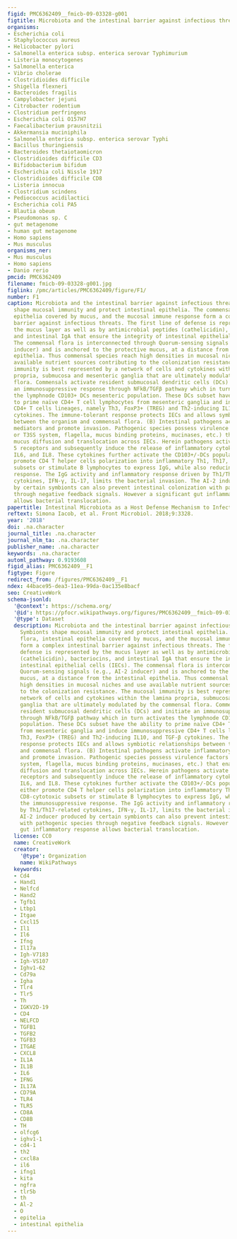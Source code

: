 ```yaml
---
figid: PMC6362409__fmicb-09-03328-g001
figtitle: Microbiota and the intestinal barrier against infectious threats
organisms:
- Escherichia coli
- Staphylococcus aureus
- Helicobacter pylori
- Salmonella enterica subsp. enterica serovar Typhimurium
- Listeria monocytogenes
- Salmonella enterica
- Vibrio cholerae
- Clostridioides difficile
- Shigella flexneri
- Bacteroides fragilis
- Campylobacter jejuni
- Citrobacter rodentium
- Clostridium perfringens
- Escherichia coli O157H7
- Faecalibacterium prausnitzii
- Akkermansia muciniphila
- Salmonella enterica subsp. enterica serovar Typhi
- Bacillus thuringiensis
- Bacteroides thetaiotaomicron
- Clostridioides difficile CD3
- Bifidobacterium bifidum
- Escherichia coli Nissle 1917
- Clostridioides difficile CD8
- Listeria innocua
- Clostridium scindens
- Pediococcus acidilactici
- Escherichia coli PA5
- Blautia obeum
- Pseudomonas sp. C
- gut metagenome
- human gut metagenome
- Homo sapiens
- Mus musculus
organisms_ner:
- Mus musculus
- Homo sapiens
- Danio rerio
pmcid: PMC6362409
filename: fmicb-09-03328-g001.jpg
figlink: /pmc/articles/PMC6362409/figure/F1/
number: F1
caption: Microbiota and the intestinal barrier against infectious threats. (A) Symbionts
  shape mucosal immunity and protect intestinal epithelia. The commensal flora, intestinal
  epithelia covered by mucus, and the mucosal immune response form a complex intestinal
  barrier against infectious threats. The first line of defense is represented by
  the mucus layer as well as by antimicrobial peptides (cathelicidin), bacteriocins,
  and intestinal IgA that ensure the integrity of intestinal epithelial cells (IECs).
  The commensal flora is interconnected through Quorum-sensing signals (e.g., AI-2
  inducer) and is anchored to the protective mucus, at a distance from the intestinal
  epithelia. Thus commensal species reach high densities in mucosal niches and use
  available nutrient sources contributing to the colonization resistance. The mucosal
  immunity is best represented by a network of cells and cytokines within the lamina
  propria, submucosa and mesenteric ganglia that are ultimately modulated by the commensal
  flora. Commensals activate resident submucosal dendritic cells (DCs) and initiate
  an immunosuppressive response through NFkB/TGFβ pathway which in turn activates
  the lymphnode CD103+ DCs mesenteric population. These DCs subset have the ability
  to prime naïve CD4+ T cell lymphocytes from mesenteric ganglia and induce immunosuppressive
  CD4+ T cells lineages, namely Th3, FoxP3+ (TREG) and Th2-inducing IL10, and TGF-β
  cytokines. The immune-tolerant response protects IECs and allows symbiotic relationships
  between the organism and commensal flora. (B) Intestinal pathogens activate inflammatory
  mediators and promote invasion. Pathogenic species possess virulence factors (T6SS
  or T3SS system, flagella, mucus binding proteins, mucinases, etc.) that enable their
  mucus diffusion and translocation across IECs. Herein pathogens activate TLR4 and
  5 receptors and subsequently induce the release of inflammatory cytokines, IL1,
  IL6, and IL8. These cytokines further activate the CD103+/-DCs population and either
  promote CD4 T helper cells polarization into inflammatory Th1, Th17, and CD8-cytotoxic
  subsets or stimulate B lymphocytes to express IgG, while also reducing the immunosuppressive
  response. The IgG activity and inflammatory response driven by Th1/Th17-related
  cytokines, IFN-γ, IL-17, limits the bacterial invasion. The AI-2 inducer produced
  by certain symbionts can also prevent intestinal colonization with pathogenic species
  through negative feedback signals. However a significant gut inflammatory response
  allows bacterial translocation.
papertitle: Intestinal Microbiota as a Host Defense Mechanism to Infectious Threats.
reftext: Simona Iacob, et al. Front Microbiol. 2018;9:3328.
year: '2018'
doi: .na.character
journal_title: .na.character
journal_nlm_ta: .na.character
publisher_name: .na.character
keywords: .na.character
automl_pathway: 0.9193608
figid_alias: PMC6362409__F1
figtype: Figure
redirect_from: /figures/PMC6362409__F1
ndex: 44bace95-dea3-11ea-99da-0ac135e8bacf
seo: CreativeWork
schema-jsonld:
  '@context': https://schema.org/
  '@id': https://pfocr.wikipathways.org/figures/PMC6362409__fmicb-09-03328-g001.html
  '@type': Dataset
  description: Microbiota and the intestinal barrier against infectious threats. (A)
    Symbionts shape mucosal immunity and protect intestinal epithelia. The commensal
    flora, intestinal epithelia covered by mucus, and the mucosal immune response
    form a complex intestinal barrier against infectious threats. The first line of
    defense is represented by the mucus layer as well as by antimicrobial peptides
    (cathelicidin), bacteriocins, and intestinal IgA that ensure the integrity of
    intestinal epithelial cells (IECs). The commensal flora is interconnected through
    Quorum-sensing signals (e.g., AI-2 inducer) and is anchored to the protective
    mucus, at a distance from the intestinal epithelia. Thus commensal species reach
    high densities in mucosal niches and use available nutrient sources contributing
    to the colonization resistance. The mucosal immunity is best represented by a
    network of cells and cytokines within the lamina propria, submucosa and mesenteric
    ganglia that are ultimately modulated by the commensal flora. Commensals activate
    resident submucosal dendritic cells (DCs) and initiate an immunosuppressive response
    through NFkB/TGFβ pathway which in turn activates the lymphnode CD103+ DCs mesenteric
    population. These DCs subset have the ability to prime naïve CD4+ T cell lymphocytes
    from mesenteric ganglia and induce immunosuppressive CD4+ T cells lineages, namely
    Th3, FoxP3+ (TREG) and Th2-inducing IL10, and TGF-β cytokines. The immune-tolerant
    response protects IECs and allows symbiotic relationships between the organism
    and commensal flora. (B) Intestinal pathogens activate inflammatory mediators
    and promote invasion. Pathogenic species possess virulence factors (T6SS or T3SS
    system, flagella, mucus binding proteins, mucinases, etc.) that enable their mucus
    diffusion and translocation across IECs. Herein pathogens activate TLR4 and 5
    receptors and subsequently induce the release of inflammatory cytokines, IL1,
    IL6, and IL8. These cytokines further activate the CD103+/-DCs population and
    either promote CD4 T helper cells polarization into inflammatory Th1, Th17, and
    CD8-cytotoxic subsets or stimulate B lymphocytes to express IgG, while also reducing
    the immunosuppressive response. The IgG activity and inflammatory response driven
    by Th1/Th17-related cytokines, IFN-γ, IL-17, limits the bacterial invasion. The
    AI-2 inducer produced by certain symbionts can also prevent intestinal colonization
    with pathogenic species through negative feedback signals. However a significant
    gut inflammatory response allows bacterial translocation.
  license: CC0
  name: CreativeWork
  creator:
    '@type': Organization
    name: WikiPathways
  keywords:
  - Cd4
  - Hand1
  - Nelfcd
  - Hand2
  - Tgfb1
  - Ltbp1
  - Itgae
  - Cxcl15
  - Il1
  - Il6
  - Ifng
  - Il17a
  - Igh-V7183
  - Igh-VS107
  - Ighv1-62
  - Cd79a
  - Igha
  - Tlr4
  - Tlr5
  - Th
  - IGKV2D-19
  - CD4
  - NELFCD
  - TGFB1
  - TGFB2
  - TGFB3
  - ITGAE
  - CXCL8
  - IL1A
  - IL1B
  - IL6
  - IFNG
  - IL17A
  - CD79A
  - TLR4
  - TLR5
  - CD8A
  - CD8B
  - TH
  - olfcg6
  - ighv1-1
  - cd4-1
  - th2
  - cxcl8a
  - il6
  - ifng1
  - kita
  - ngfra
  - tlr5b
  - th
  - Al-2
  - O
  - epitelia
  - intestinal epithelia
---
```

